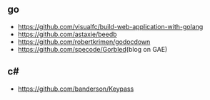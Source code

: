 go
---
- <https://github.com/visualfc/build-web-application-with-golang>
- <https://github.com/astaxie/beedb>
- <https://github.com/robertkrimen/godocdown>
- <https://github.com/specode/Gorbled>(blog on GAE)

c#
---
- <https://github.com/banderson/Keypass>
